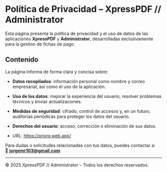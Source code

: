 # Política de Privacidad – XpressPDF // Administrator

Esta página presenta la política de privacidad y el uso de datos de las aplicaciones **XpressPDF** y **Administrator**, desarrolladas exclusivamente para la gestion de fichas de pago.

## Contenido

La página informa de forma clara y concisa sobre:

- **Datos recopilados**: información personal como nombre y correo empresarial, así como el uso de la aplicación.
- **Uso de los datos**: mejorar la experiencia del usuario, resolver problemas técnicos y enviar actualizaciones.
- **Medidas de seguridad**: cifrado, control de accesos y, en un futuro, auditorías periódicas para proteger los datos del usuario.
- **Derechos del usuario**: acceso, corrección o eliminación de sus datos.


- URL: https://privrq.web.app/

Para dudas o solicitudes relacionadas con tus datos, puedes contactar a:  
📧 **jorgemr103@gmail.com**

---

© 2025 XpressPDF // Administrator – Todos los derechos reservados.  
